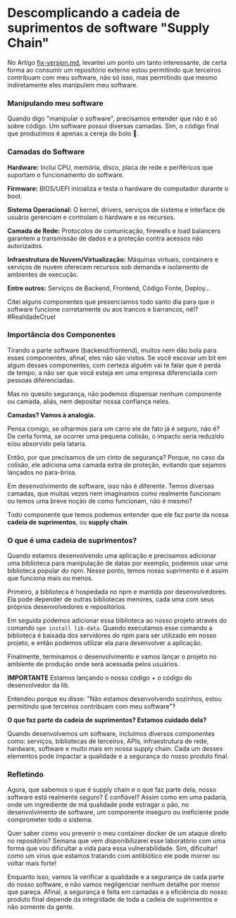 # Descomplicando a cadeia de suprimentos de software "Supply Chain"

No Artigo [fix-version.md](../../container/fix-version/fix-version.md), levantei um ponto um tanto interessante, de certa forma ao consumir um repositório externo estou permitindo que terceiros contribuam com meu software, não só isso, mas permitindo que mesmo indiretamente eles manipulem meu software.

### Manipulando meu software

Quando digo "manipular o software", precisamos entender que não é só sobre código. Um software possui diversas camadas. Sim, o código final que produzimos é apenas a cereja do bolo 🎂.

### Camadas do Software

**Hardware:** Inclui CPU, memória, disco, placa de rede e periféricos que suportam o funcionamento do software.

**Firmware:** BIOS/UEFI inicializa e testa o hardware do computador durante o boot.

**Sistema Operacional:** O kernel, drivers, serviços de sistema e interface de usuário gerenciam e controlam o hardware e os recursos.

**Camada de Rede:** Protocolos de comunicação, firewalls e load balancers garantem a transmissão de dados e a proteção contra acessos não autorizados.

**Infraestrutura de Nuvem/Virtualização:** Máquinas virtuais, containers e serviços de nuvem oferecem recursos sob demanda e isolamento de ambientes de execução.

**Entre outros:** Serviços de Backend, Frontend, Código Fonte, Deploy…

Citei alguns componentes que presenciamos todo santo dia para que o software funcione corretamente ou aos trancos e barrancos, né!? #RealidadeCruel

### Importância dos Componentes

Tirando a parte software (backend/frontend), muitos nem dão bola para esses componentes, afinal, eles não são vistos. Se você escovar um bit em algum desses componentes, com certeza alguém vai te falar que é perda de tempo, a não ser que você esteja em uma empresa diferenciada com pessoas diferenciadas.

Mas no quesito segurança, não podemos dispensar nenhum componente ou camada, aliás, nem depositar nossa confiança neles.

**Camadas? Vamos à analogia.**

Pensa comigo, se olharmos para um carro ele de fato já é seguro, não é? De certa forma, se ocorrer uma pequena colisão, o impacto seria reduzido e/ou absorvido pela lataria.

Então, por que precisamos de um cinto de segurança? Porque, no caso da colisão, ele adiciona uma camada extra de proteção, evitando que sejamos lançados no para-brisa.

Em desenvolvimento de software, isso não é diferente. Temos diversas camadas, que muitas vezes nem imaginamos como realmente funcionam ou temos uma breve noção de como funcionam, não é mesmo?

Todo componente que temos podemos entender que ele faz parte da nossa **cadeia de suprimentos**, ou **supply chain**.

### O que é uma cadeia de suprimentos?

Quando estamos desenvolvendo uma aplicação e precisamos adicionar uma biblioteca para manipulação de datas por exemplo, podemos usar uma biblioteca popular do npm. Nesse ponto, temos nosso suprimento e é assim que funciona mais ou menos.

Primeiro, a biblioteca é hospedada no npm e mantida por desenvolvedores. Ela pode depender de outras bibliotecas menores, cada uma com seus próprios desenvolvedores e repositórios. 

Em seguida podemos adicionar essa biblioteca ao nosso projeto através do comando `npm install lib-data`. Quando executamos esse comando a biblioteca é baixada dos servidores do npm para ser utilizado em nosso projeto, e então podemos utilizar ela para desenvolver a aplicação. 

Finalmente, terminamos o desenvolvimento e vamos lançar o projeto no ambiente de produção onde será acessada pelos usuários. 

**IMPORTANTE** Estamos lançando o nosso código + o código do desenvolvedor da lib. 

Entendeu porque eu disse: "Não estamos desenvolvendo sozinhos, estou permitindo que terceiros contribuam com meu software"?

**O que faz parte da cadeia de suprimentos? Estamos cuidado dela?**

Quando desenvolvemos um software, incluímos diversos componentes como: serviços, bibliotecas de terceiros, APIs, infraestrutura de rede, hardware, software e muito mais em nossa supply chain. Cada um desses elementos pode impactar a qualidade e a segurança do nosso produto final.

### Refletindo

Agora, que sabemos o que é supply chain e o que faz parte dela, nosso software está realmente seguro? É confiável? Assim como em uma padaria, onde um ingrediente de má qualidade pode estragar o pão, no desenvolvimento de software, um componente inseguro ou ineficiente pode comprometer todo o sistema.

Quer saber como vou prevenir o meu container docker de um ataque direto no repositório? Semana que vem disponibilizarei esse laboratório com uma forma que vou dificultar a vida para essa vulnerabilidade. Sim, dificultar! como um virus que estamos tratando com antibiótico ele pode morrer ou voltar mais forte!

Enquanto isso, vamos lá verificar a qualidade e a segurança de cada parte do nosso software, e não vamos negligenciar nenhum detalhe por menor que pareça. Afinal, a segurança é feita em camadas e a eficiência do nosso produto final depende da integridade de toda a cadeia de suprimentos e não somente da gente.

